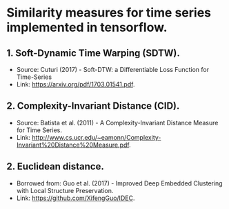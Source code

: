 # Similarity measures for time series implemented in tensorflow.
## 1. Soft-Dynamic Time Warping (SDTW).
  - Source: Cuturi (2017) - Soft-DTW: a Differentiable Loss Function for Time-Series
  - Link: https://arxiv.org/pdf/1703.01541.pdf. 
## 2. Complexity-Invariant Distance (CID).
  - Source: Batista et al. (2011) - A Complexity-Invariant Distance Measure for Time Series.
  - Link: http://www.cs.ucr.edu/~eamonn/Complexity-Invariant%20Distance%20Measure.pdf.
## 2. Euclidean distance.
  - Borrowed from: Guo et al. (2017) - Improved Deep Embedded Clustering with Local Structure Preservation.
  - Link: https://github.com/XifengGuo/IDEC.
